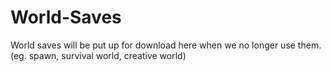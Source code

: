 World-Saves
===========
World saves will be put up for download here when we no longer use them. (eg. spawn, survival world, creative world)
